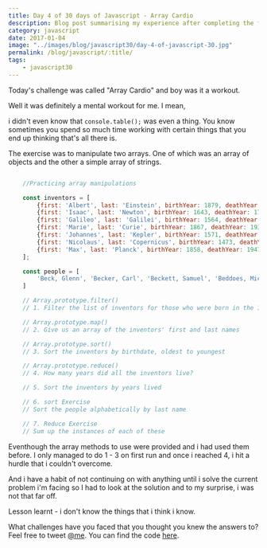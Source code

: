 ```yaml
--- 
title: Day 4 of 30 days of Javascript - Array Cardio 
description: Blog post summarising my experience after completing the first day of 30 days of Javascript challenges
category: javascript
date: 2017-01-04
image: "../images/blog/javascript30/day-4-of-javascript-30.jpg"
permalink: /blog/javascript/:title/
tags: 
    - javascript30
---
```



Today's challenge was called "Array Cardio" and boy was it a workout.

Well it was definitely a mental workout for me. I mean, 
<!--more-->
i didn't even know that `console.table();` was even a thing. 
You know sometimes you spend so much time working with certain things that you end up thinking that's all there is.

The exercise was to manipulate two arrays. One of which was an array of objects and the other a simple array of strings.

```javascript

    //Practicing array manipulations

    const inventors = [
        {first: 'Albert', last: 'Einstein', birthYear: 1879, deathYear: 1955},
        {first: 'Isaac', last: 'Newton', birthYear: 1643, deathYear: 1727},
        {first: 'Galileo', last: 'Galilei', birthYear: 1564, deathYear: 1642},
        {first: 'Marie', last: 'Curie', birthYear: 1867, deathYear: 1934},
        {first: 'Johannes', last: 'Kepler', birthYear: 1571, deathYear: 1630},
        {first: 'Nicolaus', last: 'Copernicus', birthYear: 1473, deathYear: 1543},
        {first: 'Max', last: 'Planck', birthYear: 1858, deathYear: 1947}
    ];

    const people = [
        'Beck, Glenn', 'Becker, Carl', 'Beckett, Samuel', 'Beddoes, Mick', 'Beecher, Henry', 'Beethoven, Ludwig', 'Begin, Menachem', 'Belloc, Hilaire', 'Bellow, Saul', 'Benchley, Robert', 'Benenson, Peter', 'Ben-Gurion, David', 'Benjamin, Walter', 'Benn, Tony', 'Bennington, Chester', 'Benson, Leana', 'Bent, Silas', 'Bentsen, Lloyd', 'Berger, Ric', 'Bergman, Ingmar', 'Berio, Luciano', 'Berle, Milton', 'Berlin, Irving', 'Berne, Eric', 'Bernhard, Sandra', 'Berra, Yogi', 'Berry, Halle', 'Berry, Wendell', 'Bethea, Erin', 'Bevan, Aneurin', 'Bevel, Ken', 'Biden, Joseph', 'Bierce, Ambrose', 'Biko, Steve', 'Billings, Josh', 'Biondo, Frank', 'Birrell, Augustine', 'Black, Elk', 'Blair, Robert', 'Blair, Tony', 'Blake, William'
    ]

    // Array.prototype.filter()
    // 1. Filter the list of inventors for those who were born in the 1500's

    // Array.prototype.map()
    // 2. Give us an array of the inventors' first and last names

    // Array.prototype.sort()
    // 3. Sort the inventors by birthdate, oldest to youngest

    // Array.prototype.reduce()
    // 4. How many years did all the inventors live?

    // 5. Sort the inventors by years lived

    // 6. sort Exercise
    // Sort the people alphabetically by last name

    // 7. Reduce Exercise
    // Sum up the instances of each of these

```

Eventhough the array methods to use were provided and i had used them before. I only managed to do 1 - 3 on first run and once i reached 4, i hit a hurdle that i couldn't overcome.

And i have a habit of not continuing on with anything until i solve the current problem i'm facing so I had to look at the solution and to my surprise, i was not that far off.

Lesson learnt - i don't know the things that i think i know.


What challenges have you faced that you thought you knew the answers to? Feel free to tweet <a href="https://twitter.com/{{site.twitter_username}}" target="_blank" title="Twitter">@me</a>.
You can find the code <a href="https://github.com/Rayhatron/Exploring-Javascript/tree/master/04%20-%20Array%20cardio%201" target="_blank" title="Github repo">here</a>.

